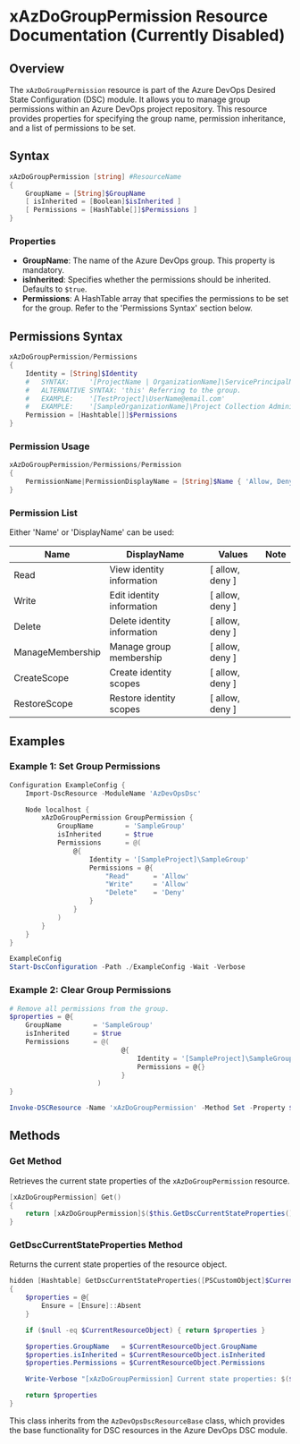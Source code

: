 # xAzDoGroupPermission Resource Documentation (Currently Disabled)

## Overview

The `xAzDoGroupPermission` resource is part of the Azure DevOps Desired State Configuration (DSC) module. It allows you to manage group permissions within an Azure DevOps project repository. This resource provides properties for specifying the group name, permission inheritance, and a list of permissions to be set.

## Syntax

```PowerShell
xAzDoGroupPermission [string] #ResourceName
{
    GroupName = [String]$GroupName
    [ isInherited = [Boolean]$isInherited ]
    [ Permissions = [HashTable[]]$Permissions ]
}
```

### Properties

- **GroupName**: The name of the Azure DevOps group. This property is mandatory.
- **isInherited**: Specifies whether the permissions should be inherited. Defaults to `$true`.
- **Permissions**: A HashTable array that specifies the permissions to be set for the group. Refer to the 'Permissions Syntax' section below.

## Permissions Syntax

```PowerShell
xAzDoGroupPermission/Permissions
{
    Identity = [String]$Identity
    #   SYNTAX:     '[ProjectName | OrganizationName]\ServicePrincipalName, UserPrincipalName, UserDisplayName, GroupDisplayName'
    #   ALTERNATIVE SYNTAX: 'this' Referring to the group.
    #   EXAMPLE:    '[TestProject]\UserName@email.com'
    #   EXAMPLE:    '[SampleOrganizationName]\Project Collection Administrators'
    Permission = [Hashtable[]]$Permissions
}
```

### Permission Usage

```PowerShell
xAzDoGroupPermission/Permissions/Permission
{
    PermissionName|PermissionDisplayName = [String]$Name { 'Allow, Deny' }
}
```

### Permission List

Either 'Name' or 'DisplayName' can be used:

| Name                    | DisplayName                                          | Values          | Note             |
|-------------------------|------------------------------------------------------|-----------------|------------------|
| Read              | View identity information                                           | [ allow, deny ] | |
| Write             | Edit identity information                                                 | [ allow, deny ] |                  |
| Delete       | Delete identity information                                           | [ allow, deny ] |                  |
| ManageMembership               |  Manage group membership | [ allow, deny ] |                  |
| CreateScope            | Create identity scopes                                       | [ allow, deny ] |                  |
| RestoreScope               | Restore identity scopes                                           | [ allow, deny ] |                  |

## Examples

### Example 1: Set Group Permissions

```PowerShell
Configuration ExampleConfig {
    Import-DscResource -ModuleName 'AzDevOpsDsc'

    Node localhost {
        xAzDoGroupPermission GroupPermission {
            GroupName        = 'SampleGroup'
            isInherited      = $true
            Permissions      = @(
                @{
                    Identity = '[SampleProject]\SampleGroup'
                    Permissions = @{
                        "Read"      = 'Allow'
                        "Write"     = 'Allow'
                        "Delete"    = 'Deny'
                    }
                }
            )
        }
    }
}

ExampleConfig
Start-DscConfiguration -Path ./ExampleConfig -Wait -Verbose
```

### Example 2: Clear Group Permissions

```PowerShell
# Remove all permissions from the group.
$properties = @{
    GroupName        = 'SampleGroup'
    isInherited      = $true
    Permissions      = @(
                            @{
                                Identity = '[SampleProject]\SampleGroup'
                                Permissions = @{}
                            }
                      )
}

Invoke-DSCResource -Name 'xAzDoGroupPermission' -Method Set -Property $properties -ModuleName 'AzureDevOpsDsc'
```

## Methods

### Get Method

Retrieves the current state properties of the `xAzDoGroupPermission` resource.

```PowerShell
[xAzDoGroupPermission] Get()
{
    return [xAzDoGroupPermission]$($this.GetDscCurrentStateProperties())
}
```

### GetDscCurrentStateProperties Method

Returns the current state properties of the resource object.

```PowerShell
hidden [Hashtable] GetDscCurrentStateProperties([PSCustomObject]$CurrentResourceObject)
{
    $properties = @{
        Ensure = [Ensure]::Absent
    }

    if ($null -eq $CurrentResourceObject) { return $properties }

    $properties.GroupName   = $CurrentResourceObject.GroupName
    $properties.isInherited = $CurrentResourceObject.isInherited
    $properties.Permissions = $CurrentResourceObject.Permissions

    Write-Verbose "[xAzDoGroupPermission] Current state properties: $($properties | Out-String)"

    return $properties
}
```

This class inherits from the `AzDevOpsDscResourceBase` class, which provides the base functionality for DSC resources in the Azure DevOps DSC module.
